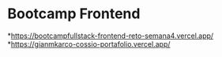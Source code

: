 # Bootcamp Frontend

*https://bootcampfullstack-frontend-reto-semana4.vercel.app/
*https://gianmkarco-cossio-portafolio.vercel.app/